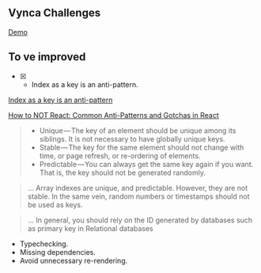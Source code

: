 ## Vynca Challenges

[Demo](http://carr1005.github.io/vynca-challenges/)

## To ve improved
- [x] - Index as a key is an anti-pattern. 

[Index as a key is an anti-pattern](https://medium.com/@robinpokorny/index-as-a-key-is-an-anti-pattern-e0349aece318)

[How to NOT React: Common Anti-Patterns and Gotchas in React](https://codeburst.io/how-to-not-react-common-anti-patterns-and-gotchas-in-react-40141fe0dcd)
> * Unique — The key of an element should be unique among its siblings. It is not necessary to have globally unique keys.
> * Stable — The key for the same element should not change with time, or page refresh, or re-ordering of elements.
> * Predictable — You can always get the same key again if you want. That is, the key should not be generated randomly.  

> ... Array indexes are unique, and predictable. However, they are not stable. In the same vein, random numbers or timestamps should not be used as keys.

> ... In general, you should rely on the ID generated by databases such as primary key in Relational databases


- Typechecking.
- Missing dependencies. 
- Avoid unnecessary re-rendering.
